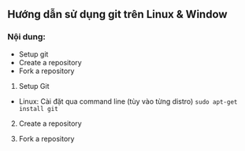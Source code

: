 ## Hướng dẫn sử dụng git trên Linux & Window ##

### Nội dung: ###

* Setup git
* Create a repository
* Fork a repository



1. Setup Git
* Linux: Cài đặt qua command line (tùy vào từng distro)
`sudo apt-get install git`






2. Create a repository










3. Fork a repository

